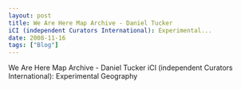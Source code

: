 ```yaml
---
layout: post
title: We Are Here Map Archive - Daniel Tucker
iCI (independent Curators International): Experimental...
date: 2008-11-16
tags: ["Blog"]
---
```


We Are Here Map Archive - Daniel Tucker
iCI (independent Curators International): Experimental Geography